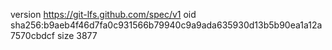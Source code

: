 version https://git-lfs.github.com/spec/v1
oid sha256:b9aeb4f46d7fa0c931566b79940c9a9ada635930d13b5b90ea1a12a7570cbdcf
size 3877
